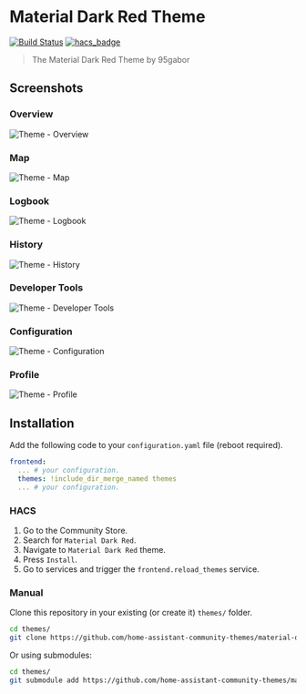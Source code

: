 # Material Dark Red Theme

[![Build Status](https://www.travis-ci.org/home-assistant-community-themes/material-dark-red.svg?branch=master)](https://www.travis-ci.org/home-assistant-community-themes/material-dark-red)
[![hacs_badge](https://img.shields.io/badge/HACS-Default-orange.svg)](https://github.com/custom-components/hacs)

> The Material Dark Red Theme by 95gabor

## Screenshots

### Overview

![Theme - Overview](https://raw.githubusercontent.com/home-assistant-community-themes/material-dark-red/master/docs/theme-overview.png)

### Map

![Theme - Map](https://raw.githubusercontent.com/home-assistant-community-themes/material-dark-red/master/docs/theme-map.png)

### Logbook

![Theme - Logbook](https://raw.githubusercontent.com/home-assistant-community-themes/material-dark-red/master/docs/theme-logbook.png)

### History

![Theme - History](https://raw.githubusercontent.com/home-assistant-community-themes/material-dark-red/master/docs/theme-history.png)

### Developer Tools

![Theme - Developer Tools](https://raw.githubusercontent.com/home-assistant-community-themes/material-dark-red/master/docs/theme-developer-tools.png)

### Configuration

![Theme - Configuration](https://raw.githubusercontent.com/home-assistant-community-themes/material-dark-red/master/docs/theme-configuration.png)

### Profile

![Theme - Profile](https://raw.githubusercontent.com/home-assistant-community-themes/material-dark-red/master/docs/theme-profile.png)

## Installation

Add the following code to your `configuration.yaml` file (reboot required).

```yaml
frontend:
  ... # your configuration.
  themes: !include_dir_merge_named themes
  ... # your configuration.
```

### HACS

1. Go to the Community Store.
2. Search for `Material Dark Red`.
3. Navigate to `Material Dark Red` theme.
4. Press `Install`.
6. Go to services and trigger the `frontend.reload_themes` service.

### Manual

Clone this repository in your existing (or create it) `themes/` folder.

```bash
cd themes/
git clone https://github.com/home-assistant-community-themes/material-dark-red.git
```

Or using submodules:

```bash
cd themes/
git submodule add https://github.com/home-assistant-community-themes/material-dark-red.git
```
